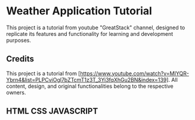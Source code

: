 # Weather Application Tutorial

This project is a tutorial from youtube "GreatStack" channel, designed to replicate its features and functionality for learning and development purposes.

## Credits
This project is a tutorial from [https://www.youtube.com/watch?v=MIYQR-Ybrn4&list=PLPCviOgl7bZTcmT1z3T_3Yi3fqXhGu2BN&index=139]. All content, design, and original functionalities belong to the respective owners.

## HTML CSS JAVASCRIPT
